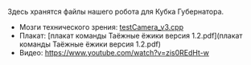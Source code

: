 Здесь хранятся файлы нашего робота для Кубка Губернатора.

- Мозги технического зрения: [testCamera_v3.cpp](testCamera_v3.cpp)
- Плакат: [плакат команды Таёжные ёжики версия 1.2.pdf](плакат команды Таёжные ёжики версия 1.2.pdf)
- Видео: https://www.youtube.com/watch?v=zis0REdHt-w
